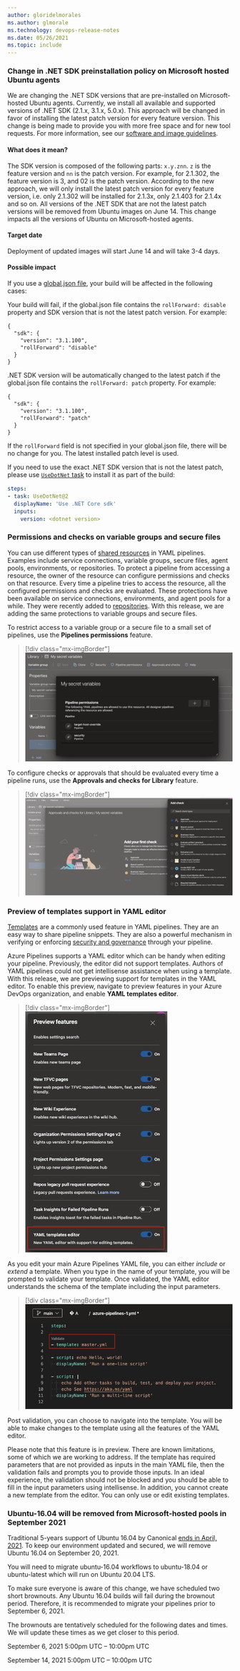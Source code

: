 ```yaml
---
author: gloridelmorales
ms.author: glmorale
ms.technology: devops-release-notes
ms.date: 05/26/2021
ms.topic: include
---
```


### Change in .NET SDK preinstallation policy on Microsoft hosted Ubuntu agents

We are changing the .NET SDK versions that are pre-installed on Microsoft-hosted Ubuntu agents. Currently, we install all available and supported versions of .NET SDK (2.1.x, 3.1.x, 5.0.x). This approach will be changed in favor of installing the latest patch version for every feature version. This change is being made to provide you with more free space and for new tool requests. For more information, see our [software and image guidelines](https://github.com/actions/virtual-environments/blob/main/docs/software-and-images-guidelines.md).

#### What does it mean?

The SDK version is composed of the following parts: `x.y.znn`. `z` is the feature version and `nn` is the patch version. For example, for 2.1.302, the feature version is 3, and 02 is the patch version. According to the new approach, we will only install the latest patch version for every feature version, i.e. only 2.1.302 will be installed for 2.1.3x, only 2.1.403 for 2.1.4x and so on. All versions of the .NET SDK that are not the latest patch versions will be removed from Ubuntu images on June 14. This change impacts all the versions of Ubuntu on Microsoft-hosted agents.

#### Target date

Deployment of updated images will start June 14 and will take 3-4 days.

#### Possible impact

If you use a [global.json file](https://docs.microsoft.com/dotnet/core/tools/global-json), your build will be affected in the following cases:

Your build will fail, if the global.json file contains the `rollForward: disable` property and SDK version that is not the latest patch version. For example:
```
{
  "sdk": {
    "version": "3.1.100",
    "rollForward": "disable"
  }
}
```

.NET SDK version will be automatically changed to the latest patch if the global.json file contains the `rollForward: patch` property. For example:
```
{
  "sdk": {
    "version": "3.1.100",
    "rollForward": "patch"
  }
}
```

If the `rollForward` field is not specified in your global.json file, there will be no change for you. The latest installed patch level is used.

If you need to use the exact .NET SDK version that is not the latest patch, please use [`UseDotNet` task](https://docs.microsoft.com/azure/devops/pipelines/tasks/tool/dotnet-core-tool-installer?view=azure-devops) to install it as part of the build:

``` YAML
steps:
- task: UseDotNet@2
  displayName: 'Use .NET Core sdk'
  inputs:
    version: <dotnet version>
```
### Permissions and checks on variable groups and secure files

You can use different types of [shared resources](https://docs.microsoft.com/azure/devops/pipelines/process/about-resources?view=azure-devops) in YAML pipelines. Examples include service connections, variable groups, secure files, agent pools, environments, or repositories. To protect a pipeline from accessing a resource, the owner of the resource can configure permissions and checks on that resource. Every time a pipeline tries to access the resource, all the configured permissions and checks are evaluated. These protections have been available on service connections, environments, and agent pools for a while. They were recently added to [repositories](https://docs.microsoft.com/azure/devops/pipelines/process/repository-resource?view=azure-devops). With this release, we are adding the same protections to variable groups and secure files.

To restrict access to a variable group or a secure file to a small set of pipelines, use the **Pipelines permissions** feature.

> [!div class="mx-imgBorder"]
> ![My secret variables](../../media/187-pipelines-01.png)

To configure checks or approvals that should be evaluated every time a pipeline runs, use the **Approvals and checks for Library** feature.

> [!div class="mx-imgBorder"]
> ![Add checks approval](../../media/187-pipelines-02.png)

### Preview of templates support in YAML editor

[Templates](https://docs.microsoft.com/azure/devops/pipelines/process/templates?view=azure-devops) are a commonly used feature in YAML pipelines. They are an easy way to share pipeline snippets. They are also a powerful mechanism in verifying or enforcing [security and governance](https://docs.microsoft.com/azure/devops/pipelines/security/templates?view=azure-devops) through your pipeline.

Azure Pipelines supports a YAML editor which can be handy when editing your pipeline. Previously, the editor did not support templates. Authors of YAML pipelines could not get intellisense assistance when using a template. With this release, we are previewing support for templates in the YAML editor. To enable this preview, navigate to preview features in your Azure DevOps organization, and enable **YAML templates editor**.

> [!div class="mx-imgBorder"]
> ![Enable YAML templates editor in preview features](../../media/187-pipelines-04.png)

As you edit your main Azure Pipelines YAML file, you can either _include_ or _extend_ a template. When you type in the name of your template, you will be prompted to validate your template. Once validated, the YAML editor understands the schema of the template including the input parameters.

> [!div class="mx-imgBorder"]
> ![YAML template](../../media/187-pipelines-05.png)

Post validation, you can choose to navigate into the template. You will be able to make changes to the template using all the features of the YAML editor.

Please note that this feature is in preview. There are known limitations, some of which we are working to address.
If the template has required parameters that are not provided as inputs in the main YAML file, then the validation fails and prompts you to provide those inputs. In an ideal experience, the validation should not be blocked and you should be able to fill in the input parameters using intellisense. In addition, you cannot create a new template from the editor. You can only use or edit existing templates.

### Ubuntu-16.04 will be removed from Microsoft-hosted pools in September 2021

Traditional 5-years support of Ubuntu 16.04 by Canonical [ends in April, 2021](https://ubuntu.com/16-04). To keep our environment updated and secured, we will remove Ubuntu 16.04 on September 20, 2021.

You will need to migrate ubuntu-16.04 workflows to ubuntu-18.04 or ubuntu-latest which will run on Ubuntu 20.04 LTS.

To make sure everyone is aware of this change, we have scheduled two short brownouts. Any Ubuntu 16.04 builds will fail during the brownout period. Therefore, it is recommended to migrate your pipelines prior to September 6, 2021.

The brownouts are tentatively scheduled for the following dates and times. We will update these times as we get closer to this period.

September 6, 2021 5:00pm UTC – 10:00pm UTC

September 14, 2021 5:00pm UTC – 10:00pm UTC